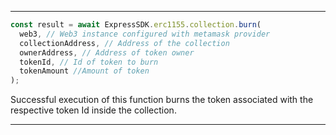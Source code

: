 ---

```javascript
const result = await ExpressSDK.erc1155.collection.burn(
  web3, // Web3 instance configured with metamask provider
  collectionAddress, // Address of the collection
  ownerAddress, // Address of token owner
  tokenId, // Id of token to burn
  tokenAmount //Amount of token
);
```

Successful execution of this function burns the token associated with the respective token Id inside the collection.

---